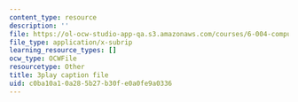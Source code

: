 ```yaml
---
content_type: resource
description: ''
file: https://ol-ocw-studio-app-qa.s3.amazonaws.com/courses/6-004-computation-structures-spring-2017/c0ba10a10a285b27b30fe0a0fe9a0336_K1dbnQDAG8Q.vtt
file_type: application/x-subrip
learning_resource_types: []
ocw_type: OCWFile
resourcetype: Other
title: 3play caption file
uid: c0ba10a1-0a28-5b27-b30f-e0a0fe9a0336
---
```

